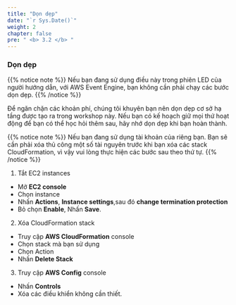 ```yaml
---
title: "Dọn dẹp"
date: "`r Sys.Date()`"
weight: 2
chapter: false
pre: " <b> 3.2 </b> "
---
```


### Dọn dẹp

{{% notice note  %}}
Nếu bạn đang sử dụng điều này trong phiên LED của người hướng dẫn, với AWS Event Engine, bạn không cần phải chạy các bước dọn dẹp.
{{% /notice %}}

Để ngăn chặn các khoản phí, chúng tôi khuyên bạn nên dọn dẹp cơ sở hạ tầng được tạo ra trong workshop này. Nếu bạn có kế hoạch giữ mọi thứ hoạt động để bạn có thể học hỏi thêm sau, hãy nhớ dọn dẹp khi bạn hoàn thành.

{{% notice note  %}}
Nếu bạn đang sử dụng tài khoản của riêng bạn. Bạn sẽ cần phải xóa thủ công một số tài nguyên trước khi bạn xóa các stack CloudFormation, vì vậy vui lòng thực hiện các bước sau theo thứ tự.
{{% /notice %}}

1. Tắt EC2 instances

- Mở **EC2 console**
- Chọn instance
- Nhấn **Actions**, **Instance settings**,sau đó **change termination protection**
- Bỏ chọn **Enable**, Nhấn **Save**.

2. Xóa CloudFormation stack

- Truy cập **AWS CloudFormation** console
- Chọn stack mà bạn sử dụng
- Chọn Action
- Nhấn **Delete Stack**

3. Truy cập **AWS Config** console

- Nhấn **Controls**
- Xóa các điều khiển không cần thiết.
